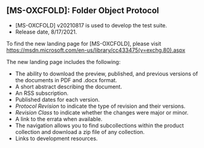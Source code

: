 ## [MS-OXCFOLD]: Folder Object Protocol
- [MS-OXCFOLD] v20210817 is used to develop the test suite.
- Release date, 8/17/2021.

To find the new landing page for [MS-OXCFOLD], please visit https://msdn.microsoft.com/en-us/library/cc433475(v=exchg.80).aspx 

The new landing page includes the following:
- The ability to download the preview, published, and previous versions of the documents in PDF and .docx format.
- A short abstract describing the document.
- An RSS subscription.
- Published dates for each version.
- *Protocol Revision* to indicate the type of revision and their versions.
- *Revision Class* to indicate whether the changes were
major or minor.
- A link to the errata when available.
- The navigation allows you to find subcollections within the product collection and download a
zip file of any collection.
- Links to development resources.